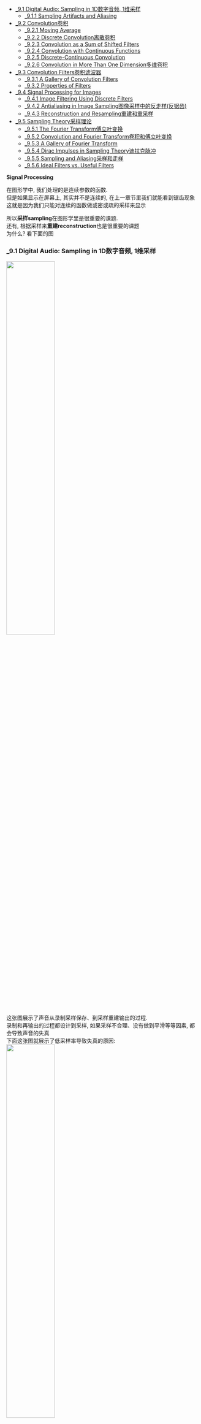 <!-- TOC -->

- [_9.1 Digital Audio: Sampling in 1D数字音频, 1维采样](#_91-digital-audio-sampling-in-1d数字音频-1维采样)
  - [_9.1.1 Sampling Artifacts and Aliasing](#_911-sampling-artifacts-and-aliasing)
- [_9.2 Convolution卷积](#_92-convolution卷积)
  - [_9.2.1 Moving Average](#_921-moving-average)
  - [_9.2.2 Discrete Convolution离散卷积](#_922-discrete-convolution离散卷积)
  - [_9.2.3 Convolution as a Sum of Shifted Filters](#_923-convolution-as-a-sum-of-shifted-filters)
  - [_9.2.4 Convolution with Continuous Functions](#_924-convolution-with-continuous-functions)
  - [_9.2.5 Discrete-Continuous Convolution](#_925-discrete-continuous-convolution)
  - [_9.2.6 Convolution in More Than One Dimension多维卷积](#_926-convolution-in-more-than-one-dimension多维卷积)
- [_9.3 Convolution Filters卷积滤波器](#_93-convolution-filters卷积滤波器)
  - [_9.3.1 A Gallery of Convolution Filters](#_931-a-gallery-of-convolution-filters)
  - [_9.3.2 Properties of Filters](#_932-properties-of-filters)
- [_9.4 Signal Processing for Images](#_94-signal-processing-for-images)
  - [_9.4.1 Image Filtering Using Discrete Filters](#_941-image-filtering-using-discrete-filters)
  - [_9.4.2 Antialiasing in Image Sampling图像采样中的反走样(反锯齿)](#_942-antialiasing-in-image-sampling图像采样中的反走样反锯齿)
  - [_9.4.3 Reconstruction and Resampling重建和重采样](#_943-reconstruction-and-resampling重建和重采样)
- [_9.5 Sampling Theory采样理论](#_95-sampling-theory采样理论)
  - [_9.5.1 The Fourier Transform傅立叶变换](#_951-the-fourier-transform傅立叶变换)
  - [_9.5.2 Convolution and Fourier Transform卷积和傅立叶变换](#_952-convolution-and-fourier-transform卷积和傅立叶变换)
  - [_9.5.3 A Gallery of Fourier Transform](#_953-a-gallery-of-fourier-transform)
  - [_9.5.4 Dirac Impulses in Sampling Theory迪拉克脉冲](#_954-dirac-impulses-in-sampling-theory迪拉克脉冲)
  - [_9.5.5 Sampling and Aliasing采样和走样](#_955-sampling-and-aliasing采样和走样)
  - [_9.5.6 Ideal Filters vs. Useful Filters](#_956-ideal-filters-vs-useful-filters)

<!-- /TOC -->

**Signal Processing**

在图形学中, 我们处理的是连续参数的函数.  
但是如果显示在屏幕上, 其实并不是连续的, 在上一章节里我们就能看到锯齿现象  
这就是因为我们只能对连续的函数做或密或疏的采样来显示  

所以**采样sampling**在图形学里是很重要的课题.  
还有, 根据采样来**重建reconstruction**也是很重要的课题  
为什么? 看下面的图

<a id="markdown-_91-digital-audio-sampling-in-1d数字音频-1维采样" name="_91-digital-audio-sampling-in-1d数字音频-1维采样"></a>
### _9.1 Digital Audio: Sampling in 1D数字音频, 1维采样  

<img src="./_images/sampling_and_reconstruction.png" width=50%>  

这张图展示了声音从录制采样保存、到采样重建输出的过程.  
录制和再输出的过程都设计到采样, 如果采样不合理、没有做到平滑等等因素, 都会导致声音的失真  
下面这张图就展示了低采样率导致失真的原因:  
<img src="./_images/high_low_sample.png" width=50%>  

<a id="markdown-_911" name="_911"></a>
#### _9.1.1 Sampling Artifacts and Aliasing

同样的正弦波(sine wave), 因为低采样率(undersampling), 重建后的曲线完全变形  
因为低采样率, 高频信号变成了低频信号, 导致aliasing(锯齿/走样)  
表现在音频上就会出现异响杂音, 图像会出现moire patterns(摩尔纹)

对于采样和重建, 我们的疑问是:
- 多高的采样率能得到比较好的结果
- 什么类型的过滤器适合采样和重建(不同频率的数据采样对结果也会有影响)
- 什么程度的平滑能改善走样

<a id="markdown-_92-convolution卷积" name="_92-convolution卷积"></a>
### _9.2 Convolution卷积

Convolution是数学上的概念, 是指由两个函数生成另外一个函数, 表示为:
$$f \ast g$$
$f$ is convolved with $g$  
$f \ast g$ is the convolution of $f$ and $g$ 

Convolution适用于连续函数continuous function或者离散序列  
适用于单个参数的函数, 也适用于多个参数的函数

我们先从一位离散序列开始, 然后过渡到连续函数、多维连续函数
下面的说明假设参数取值是无限的

<a id="markdown-_921-moving-average" name="_921-moving-average"></a>
#### _9.2.1 Moving Average

<img src="./_images/moving_average.png" width=50%>

如上图所示, 我们要对左边的曲线做平滑处理, 怎么做呢?  
我们对线上的某一个点, 取其左边距离r的范围, 以及右边r的范围, 对这个2r的范围的取值做平均, 替代当前点的值  

那么, 对于连续函数$g(x)$来说, 平滑之后的函数就是:
$$h(x) = \frac{1}{2r}\int_{x-r}^{x+r}g(t)dt$$
这个函数涉及到integral积分, dx是积分变量, wikipedis搜积分

对于离散序列:  
$$c[i] = \frac{1}{2r+1}\sum_{j=i-r}^{i+r}a[j]$$

moving average是convolution的核心.  
区别只是convolution是weighted average加权平均

<a id="markdown-_922-discrete-convolution离散卷积" name="_922-discrete-convolution离散卷积"></a>
#### _9.2.2 Discrete Convolution离散卷积

我们对两个sequence做convolution  
上面提到了对一个sequence做moving average, 只涉及到一个sequence, 我们对moving
average做一下变化, 将另外一个sequence参与进去:
$$(a \ast b)[i] = \sum_{j=-r}^{r}a[j]b[i-j]$$
增加了一个参数i, 用preseudo表示就是:

```
function convolve(sequence a, sequence b, int r, int i)
  s = 0
  for j = -r to r
    s = s + a[j]b[i-j]
  return s
```

看这张图:  
<img src="./_images/discrete_convolution.png" width=50%>  
b本来很不规则, 在经过和a的convolution之后, 变得比较平滑了

- **Convolution Filters**

convolution之所以重要是因为它可以用来做filtering  

我们可以把9.1.1的moving average看作是一种特殊的的convolution:
$$
a[j] =
\left\{
  \begin{aligned}
  &\frac{1}{2r+1}\ \ \ \  &-r\le h \le r, \\
  &0\ \ \ \ &otherwise
  \end{aligned}
\right.
$$
在-r到r范围内a是恒定的值, 其他都是0  
将这个式子套在9.1.1就能得到9.1.2的式子  
这种筛选叫做**box filter**

举一个例子:
$$
b[i] =
\left\{
  \begin{aligned}
  &1\ \ \ \  &i \ge 0, \\
  &0\ \ \ \ &i \lt 0
  \end{aligned}
\right.
$$
$$
a[j] =
\frac{1}{5}
\left\{
  \begin{aligned}
  &1\ \ \ \  &-2 \le j \le 2, \\
  &0\ \ \ \ &otherwise
  \end{aligned}
\right.
$$

b可以看作是一个锯齿alias  
我们要把它平滑, 用a去做convolution  
取$r = 2$, 这样我们可以得到:  
当$i \lt -2$时, 结果都是0,  
当$i \le 2$时, 结果都是1,  
当$-2 \le i \le 2$时, 从0依次变化到1(做个推导就发现了)

太妙了!!!我们通过box filter convolution实现了平滑

- **Properties of Convolution**

concolution和乘法一样, 满足下面的特性:
$$
\begin{aligned}
&commutative: (a \ast b)[i] &= (b \ast a)[i] \\
&associative: (a \ast (b \ast c))[i] &= ((a \ast b) \ast c)[i] \\
&distributive: (a \ast (b + c))[i] &= (a \ast b + a \ast c)[i]
\end{aligned}
$$

我们对一个sequence进行多次filter时, 可以对filter的sequences进行计算, 然后在对此sequence进行filter  
有点像matrix transform

我们对一个sequence做convolution, 还是它自己:

$$(d \ast b)[i] = \sum_{j=0}^{j=0}d[j]b[i-j] = b[i]$$

$d[i] = ...,0,0,1,0,0,...$  
这个$d$被称为*discrete impluse*

<a id="markdown-_923-convolution-as-a-sum-of-shifted-filters" name="_923-convolution-as-a-sum-of-shifted-filters"></a>
#### _9.2.3 Convolution as a Sum of Shifted Filters

对convolution equation做个变化:  
$$(a \ast b)[i] = \sum_{j=-r}^{r}a[j]b[i-j]$$

我们把b做平移, 往右挪j个位置:  
<img src="./_images/sequence_shift.png" width=50%>  
这样表示:
$$b_{\to j}[i] = b[i-j]$$  
这样上面的式子就变成:  
$$(a \ast b) = \sum_j a[j]b_{\to j}$$

可以理解为多条偏移sequence的convolution的和, 如下图:  
<img src="./_images/convolution_sum.png" width=50%>  

<a id="markdown-_924-convolution-with-continuous-functions" name="_924-convolution-with-continuous-functions"></a>
#### _9.2.4 Convolution with Continuous Functions

对于连续函数的convolution, 和discrete sequence的convolution是类似的:
$$(f \ast g)(x) = \int_{-\infty}^{+\infty}f(t)g(x-t)dt $$

$$(f \ast g) = \int_{-\infty}^{+\infty}f(t)g_{\to t}dt $$

举个例子:  
$$
f(x) =
\left\{
\begin{aligned}
&1\ \ \ \ &-\frac{1}{2} \le x \lt \frac{1}{2}, \\
&0\ \ \ \ &otherwise
\end{aligned}
\right.
$$
自己对自己做convolution:
$$
(f \ast f)(x) = \int_{-\infty}^{+\infty}f(t)f(x-t)dt
$$
这个式子可以这么理解: f(x)和把f(x)偏移t之后, 两个函数相乘得到的面积, 如下图所示:  
<img src="./_images/tent_function_convolution.png" width=50%>  
$f(x)$是原函数  
在$x = 1/2$处, $f(t)$往右偏移1/2时, 两个函数相乘, 只有0-1/2的值是1, 其他都是0, 那么两者相乘得到的函数的面积就是1/2.  
在$x = -1$处, $f(t)$往左偏移1时, 在所有范围内, 两个函数相乘都是0  
所以最后会得到下面的图形.

- **The Dirac Delta Function**  

对于sequence有discrete impluse, 做convolution之后还是自己  
对于continuous function也有这样的情况  
一个一维函数除了0其他位置都是0, 0这个位置的值是无穷, 这个函数的面积是1, 这个函数可能没办法用equation来表达  
我们对一个函数用这个函数来做convolution, 得到的就是自己:
$$\int_{-\infty}^{\infty}\delta(x)f(x)dx=f(0)$$
因为这个式子里$delta(x)$不做偏移, 所以得到的结果就是$\delta(0)f(0)=f(0)$  
如果我们做偏移  
$$(\delta \ast f)(x) = \int_{-\infty}^{\infty}\delta(t)f(x-t)dt = f(x)$$  
所以$\delta \ast f = f$  
下面这张图能帮助理解:  
<img src="./_images/dirac_delta_function.png" width=50%>  

<a id="markdown-_925-discrete-continuous-convolution" name="_925-discrete-continuous-convolution"></a>
#### _9.2.5 Discrete-Continuous Convolution

discrete sequence和continuous function如何互相转换呢?  
continuous function转换成discrete sequence容易, 我们只需在整数位进行sampling即可, 即可得到一个sequence

如何从discrete sequence转换到continuous function呢? 这个过程其实就是9.1章节说的reconstruction重建  
我们对sequence用function做convolution:  
$$(a \ast f)(x) = \sum_ia[i]f(x-i)$$
书上是这么写的, 这种写法更像是用sequence去filter function. 但是convolution是满足交换律的, 其结果一样.  
我们按照用function去filter sequence去理解:  
假设filter的半径是2  
对于a[0], 经过filter之后的值应该是$a[-2]f(2) + a[-1]f(1) + a[0]f(0) + a[1]f(-1) + a[2]f(-2)$  
对于a[1], f应该往右shift 1位, 经过filter之后的值应该是$a[-1]f(2) + a[0]f(1) + a[1]f(0) + a[2]f(-1) + a[3]f(-2)$  
对于sequence上的整数index上的点我们能这么推导,  但是sequence经过function filter之后应该是一个continuous function, 这也是reconstruction的意义所在  
这意味着我们要把index之间的差值给内差出来  
例如当x = 5.3的时候, sequence应该取其临近的4, 5, 6, 7这4个index的值. f(x)的参数取值应该是1.3, 0.3, -0.7, -1.7, 得到的值是$a[4]f(1.3) + a[5]f(0.3) + a[6]f(-0.7) + a[7]f(-1.7)$
新的函数在x = 5.3的指应该是四项sequence的取值乘以function的值之和:
$$(a \ast f)(x) = \sum_{i = \lceil x-r\rceil}^{\lfloor x+r \lfloor}a[i]f(x-i)$$
用pseudocode表示:
```
function reconstruct(sequence a, filter f, real x)
s = 0
r = f.radius
for i = ⌈x-r⌉ to ⌊x+r⌋ do
  s = s + a[i]f(x-i)
return s
```
用多个shift函数之和来理解也很好:  
<img src="./../_images/shift_reconstruction.png" width=50%>

<a id="markdown-_926-convolution-in-more-than-one-dimension多维卷积" name="_926-convolution-in-more-than-one-dimension多维卷积"></a>
#### _9.2.6 Convolution in More Than One Dimension多维卷积

在图形学里, 我们处理的是二维图像, 二维如何做convolution呢?  
可以想像一个简单的场景, 我们有一个3X3的矩阵, 来对二维图像做convolution  
其中一个像素做convolution的值, 就是其周围9个像素的值乘以其对应的3X3矩阵的值之和:
$$(a \ast b)[i, j] = \sum_{i^{\prime} = -r}^{i^{\prime} = r} \sum_{j^{\prime} = -r}^{j^{\prime} = r} a[i^{\prime}, j^{\prime}]b[i-i^{\prime}, j-j^{\prime}]$$  
对于continuous function的理解和reconstruction的理解也同理:  
<img src="./_images/two_dimension_convolution.png" width=50%>

<a id="markdown-_93-convolution-filters卷积滤波器" name="_93-convolution-filters卷积滤波器"></a>
### _9.3 Convolution Filters卷积滤波器

上面的章节里说到了用convolution做filtering的机制, 下面我们介绍一些特殊的filter滤波器

<a id="markdown-_931-a-gallery-of-convolution-filters" name="_931-a-gallery-of-convolution-filters"></a>
#### _9.3.1 A Gallery of Convolution Filters

- **The Box Filter**

在上面的例子里面已经讲到了, 就是对要做筛选的sequence或者function, 半径为r范围内的值做平均  
对于discrete sequence:
$$
a_{box, r}[i] =
\left\{
  \begin{aligned}
  &\frac{1}{2r+1}\ \ \ \  &-r\le i \le r, \\
  &0\ \ \ \ &otherwise
  \end{aligned}
\right.
$$
对于continuous function
$$
f_{box, r}[x] =
\left\{
  \begin{aligned}
  &\frac{1}{2r}\ \ \ \  &-r\le x \le r, \\
  &0\ \ \ \ &otherwise
  \end{aligned}
\right.
$$

这个filter在坐标系下像一个box

- **The Tent Filter**

$$
f_{tent}(x) =
\left\{
  \begin{aligned}
  &1 - |x|\ \ \ \ &|x| \lt 1, \\
  &0\ \ \ \ &otherwise;
  \end{aligned}
\right.
$$

这个filter在坐标系下像一个tent  
filter可以做变换, 变高一点, 变矮一点

- **The Gaussian Filter**

一条抛物线, 用于smoothing

- **The B-spline Cubic Filter**

一般用于reconstruction

- **The Catmull-Rom Cubic Filter**

一般用于reconstruction

- **The Mitchell-Netravali Filter**

上面两个filter的组合优化

<a id="markdown-_932-properties-of-filters" name="_932-properties-of-filters"></a>
#### _9.3.2 Properties of Filters

filters有一些术语:  

- impulse response脉冲响应
- interpolating内插
  如果一个continuous filter用于对一个discrete sequence重建, 重建后的continuous function并不是一个新的函数, 意思是这个函数还是链接了sequence上的点, 那么这个filter就是interpolating
- ringing or overshoot
  一个filter进行reconstruction时有额外震荡, 我们称这种现象叫ringingh或者overshoot  
  <img src="./_images/overshoot.png" width=30%>
- ripple free无缺陷
- degree of continuity连续度
  用来表示continuous filter的平滑程度, 可影响reconstruction结果

- **Separable Filters可分离的过滤器**

我们在上面讨论的都是1D的filter, 多维的filter可以根据1D的filter推导而来  
一个2D的separable filter是两个1D filter相乘:  
$$f_2(x, y) = f_1(x)f_1(y)$$  
对于discrete sequence:
$$b_2[x, y] = b_1[x]b_1[y]$$  
所以1D的filter确定了, 2D的filter也就确定了

我们看一些例子:
**The separable tent filter**  
1D的tent filter是一个tent的截面, 2D的filter是一个3D的tent  
**The separable gaussian filter**
1D的gaussian filter是一个抛物线, 2D的filter是一个平滑的隆起

convolution的计算同理, 9.2.6章节做了简单的说明, 这里暂且不详述, 用到时再详看不迟

<a id="markdown-_94-signal-processing-for-images" name="_94-signal-processing-for-images"></a>
### _9.4 Signal Processing for Images

我们讲到了sampling采样, filtering过滤, reconstruction重建, 以及相关的计算  
我们看看它们在图像处理上的作用

<a id="markdown-_941-image-filtering-using-discrete-filters" name="_941-image-filtering-using-discrete-filters"></a>
#### _9.4.1 Image Filtering Using Discrete Filters

我们在手机上用到的图片锐化、图片模糊就是用到了filter

最常用的是discrete convolution  
blur模糊最好处理, 用box filter, tent filterm gaussian filter都可以实现  
sharpen锐化、drop shadow去除阴影, 相对较复杂, 需要几个filter结合来实现

<a id="markdown-_942-antialiasing-in-image-sampling图像采样中的反走样反锯齿" name="_942-antialiasing-in-image-sampling图像采样中的反走样反锯齿"></a>
#### _9.4.2 Antialiasing in Image Sampling图像采样中的反走样(反锯齿)

在图像合成中, 我们需要对一个图像image进行采样表示(这个图像有continuous数学公式表示, 或者我们进行像素采样).  
我们不做一些特殊处理的话, 往往得到的结果会走样, 在尖锐的地方会出现aliasing锯齿, 这种锯齿规律的出现就叫moire patterns摩尔纹

对付这种情况, 在第四章里讲到需要将图像blur模糊, 再进行采样, 可以缓解这aliasing  
不同的filter效果不一样, 比如gaussian filter的效果比box filter更好, 但是代价是更模糊.  
antialiasing的核心就是在sharpen和aliasing之间做平衡.

<a id="markdown-_943-reconstruction-and-resampling重建和重采样" name="_943-reconstruction-and-resampling重建和重采样"></a>
#### _9.4.3 Reconstruction and Resampling重建和重采样

最常见的图像操作是resampling, 包括调整采样率、调整大小  

如果我们要把一个高分辨率的图像调低分辨率, 比如3000X2000调整为1280X1024  
最简单直接的方法就是平均删除掉多余的像素, 但是这种方法会导致aliasing, 不过倒是可以用在缩略图预览上  

更好的方法是对discrete sequence进行construction得到continuous function表达, 然后再进行resampling. reconstruction的filter需要仔细选择. 流程如下图所示:  
<img src="./_images/resampling.png" width=50%>  

我们降级到1D来说明这个过程, resample的过程就是:
```
function resample(sequence a, float x0, float ∆x, int n, filter f)
  create sequence b of length n
  for i = 0 to n-1 do
    b[i] = reconstruct(a, f, x0 + i∆x)
  return b
```
从一个sequence a resample得到sequence b  
b的长度是n, 从$x_0$开始采样. reconstruct是9.2.5章节的函数  
经历了两个过程, reconstruct重建, 然后重新采样.  
重建之后为了antialiasing, 可以再做一次smooth. reconstruct和smooth都是filtering, 满足结合律, 可以将两者合并, 如下图:  
<img src="./_images/1D_resample.png">  
两个filter结合后, 被称为resampling filter

2D的图像处理, 留到用时再细看

### _9.5 Sampling Theory采样理论

如果只对实现j感兴趣, 这一章可以不看了.  
不过采样理论可以让你对上面的内容有更深的理解, 而且能帮助你写出更高效的代码.  

#### _9.5.1 The Fourier Transform傅立叶变换

傅里叶变换与卷积，是支撑采样理论的主要数学概念。

傅立叶变换可以把一个函数拆解成很多个不同频率的正弦波  
比如说一个box function可以由无限多个正弦波得到:
$$\int_{-\infty}^{\infty}\frac{sin\pi u}{\pi u}cos2\pi ux du$$
傅立叶变换通用的表示为:
$$f(x) = \int_{-\infty}^{\infty}\hat{f}(u)e^{2\pi iux}du$$
反过来:
$$\hat{f}(u) = \int_{-\infty}^{\infty}f(x)e^{-2\pi iux}dx$$
$\hat{f}$称作原函数$f$的傅里叶变换  
$\hat{f}$告诉我们如何用一系列正弦波的积分构造$f$  
$f$的傅立叶变换$\hat{f}$也可表示为$\mathfrak{F}\{f\}$

$\hat{f}$可以有无限多个正弦波组成, 在书中最开始举的最简单的例子里, 一个函数由一个sequnece的正弦波组成, 完美的情况下, 这个sequence应该可以替换成cotinuous function, 也就是说一个函数可以有一个连续函数的正弦波组成, 这个连续函数就是$\hat{f}$, 它表示了正弦波的频率, 也就表示了: 如果$f(x)$由无限多个正弦波构成, 正弦波的频率分布就可以用$\hat{f}$表示  
(后面的du是积分的参数, 也就是切分的大小.)

#### _9.5.2 Convolution and Fourier Transform卷积和傅立叶变换  

两个函数的卷积的傅立叶变换, 等于两个函数的傅立叶变换相乘
$$\mathfrak{F}\{f \ast g \} = \hat{f}\hat{g}$$ 
两个函数的傅立叶变换的卷积, 是两个函数相乘后的卷积
$$\hat{f} \ast \hat{g} = \mathfrak{F}\{fg\}$$

傅立叶变换参与到卷积中, 引出一个全新的概念: the frequency domain频域
<img src="./_images/frequency_domain.png" width=50%>

上面说到的filter有的不能用函数来表示, 比如box filterm, 就可以用傅立叶变换函数来表示了:  
<img src="./_images/fourier_filter.png" width=50%>

#### _9.5.3 A Gallery of Fourier Transform

之前介绍的几种filter就可以用他们的傅立叶变换来表示:  
- box filter
$$\mathfrak{F}\{f_{box}\} = \frac{sin\pi u}{\pi u} = sinc\ \pi u$$
- tent filter
$$\mathfrak{F}\{f_{tent}\} = \frac{sin^2\pi u}{\pi^2 u^2} = sinc^2\ \pi u$$
- B-spline filter
$$\mathfrak{F}\{f_B\} = \frac{sin^4\pi u}{\pi^4 u^4} = sinc^4\ \pi u$$
- Gaussian filter
$$\mathfrak{F}\{f_G\} = e^{-(2\pi u)^2/2}$$

#### _9.5.4 Dirac Impulses in Sampling Theory迪拉克脉冲

dirac函数是指除了0位置, 其他位置都是0, 0位置的值是无穷大, 这个函数的面积是1  
所以我们对一个函数进行等距采样时, 就是对这个函数等距乘以dirac函数, 得到一个脉冲串impulse train, 距离是T, 那么这个脉冲串可以表示为:
$$s_T(x) = \sum_{i=-\infty}^{\infty}\delta(x-Ti)$$

如果我们对整数频率的正弦波用脉冲串取样后求和, 就会得到$\infty$, 如果非整数, 求和会趋近0

周期为$T$的impulse train的forier transform是一个周期为$1/T$的impulse train  
这里只说结论, 为什么? 不知道, 自己去查

#### _9.5.5 Sampling and Aliasing采样和走样

在采样sampling和重建reconstruction的过程中, 频域frequency domain起到什么作用呢?  
fourier transform能够解释为什么我们在sampling和restruction时需要filtering  

我们对一个函数做脉冲采样, 就是$fs_T$, 再对其做fourier transform, 也即是得到采样之后的频域: $\hat{f}\hat{s}_T$, 根据impulse train的特性:
$$\hat{f} \ast \hat{s}_T = \hat{f} \ast s_{1/T}$$
从而得到:
$$(\hat{f} \ast s_{1/T} = \sum_{i=-\infty}^{\infty}\hat{f}(u - i/T)$$
这意味着什么呢? 本来图片函数的频域是正常的抛物线, 进过采样之后变成了一个周期为$1/T$的线  
也就是说，用impulse train对函数进行convolution会产生一系列等距的频谱拷贝。对这个看似奇怪的结果的一个很好的直观解释是，所有这些副本只是表达了一个事实（正如我们在第9.1.1节看到的那样），即一旦我们采样了，相差采样频率的整数倍的频率是无法区分的。  

这样就导致了高频部分的重叠overlap, 从而产生aliasing    
reconstruction也是会造成重叠overlap  
<img src="./_images/aliasing.png" width=50%>  

- **Preventing Aliasing in Sampling**

  有两种方法: 1提高采样频率, 2filtering

  提高采样频率比较好理解, T足够小, 那么1/T足够大, 大到能够覆盖整个频域, 就不会出现重叠的现象了, 如下图:  
  <img src="./_images/sample_rates_and_aliasing.png" width=50%>  

  filtering滤波, 我们把高频部分过滤掉(或者说模糊掉), 这样就能减少overlap引起的aliasing了, 如下图:  
  <img src="./_images/low_pass_filtering_and_aliasing.png" width=50%>
  我们看到strong blur相比middle blue过滤掉了更多的高频信号, 从而减少overlap

- **Preventing Aliasing in Reconstruction**

  reconstruction也是一样, 需要用低通滤波器low-pass filter过滤掉高频信号, 减少aliasing:  
  <img src="./_images/low_pass_prevent_aliasing.png" width=50%>  
  我们再对比一下不同的filter的效果:  
  <img src="./_images/different_reconstruction_filter_prevent_aliasing.png" width=50%>  
  一个好的reconstruction filter必须是一个好的lowpass filter

- **Preventing Aliasing in Resampling**

  我们重采样时, 比如一个高采样率的结果, 再用低采样率采一遍, 并不是直接从1000个采样点里取其中的800个点  
  而是根据这1000个采样点reconstruction, 根据合适的lowpass filter去除重复的频谱和高频信号, 再进行采样:  
  <img src="../_images/lowpass_filter_and_resampling.png" width=50%>

#### _9.5.6 Ideal Filters vs. Useful Filters

the sinc filter并不常用  
Gaussian filter有很好的效果

